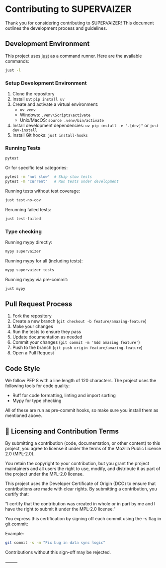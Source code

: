 # Contributing to SUPERVAIZER

Thank you for considering contributing to SUPERVAIZER! This document outlines the development process and guidelines.

## Development Environment

This project uses [just](https://github.com/casey/just) as a command runner. Here are the available commands:

```bash
just -l
```

### Setup Development Environment

1. Clone the repository
2. Install uv: `pip install uv`
3. Create and activate a virtual environment:
   - `uv venv`
   - Windows: `.venv\Scripts\activate`
   - Unix/MacOS: `source .venv/bin/activate`
4. Install development dependencies: `uv pip install -e ".[dev]"` or `just dev-install`
5. Install Git hooks: `just install-hooks`

### Running Tests

```bash
pytest
```

Or for specific test categories:

```bash
pytest -m "not slow"  # Skip slow tests
pytest -m "current"   # Run tests under development
```

Running tests without test coverage:

```bash
just test-no-cov
```

Rerunning failed tests:

```bash
just test-failed
```

### Type checking

Running mypy directly:

```bash
mypy supervaizer
```

Running mypy for all (including tests):

```bash
mypy supervaizer tests
```

Running mypy via pre-commit:

```bash
just mypy
```

## Pull Request Process

1. Fork the repository
2. Create a new branch (`git checkout -b feature/amazing-feature`)
3. Make your changes
4. Run the tests to ensure they pass
5. Update documentation as needed
6. Commit your changes (`git commit -m 'Add amazing feature'`)
7. Push to the branch (`git push origin feature/amazing-feature`)
8. Open a Pull Request

## Code Style

We follow PEP 8 with a line length of 120 characters. The project uses the following tools for code quality:

- Ruff for code formatting, linting and import sorting
- Mypy for type checking

All of these are run as pre-commit hooks, so make sure you install them as mentioned above.



## 🔐 Licensing and Contribution Terms

By submitting a contribution (code, documentation, or other content) to this project, you agree to license it under the terms of the Mozilla Public License 2.0 (MPL-2.0).

You retain the copyright to your contribution, but you grant the project maintainers and all users the right to use, modify, and distribute it as part of the project under the MPL-2.0 license.

This project uses the Developer Certificate of Origin (DCO) to ensure that contributions are made with clear rights. By submitting a contribution, you certify that:

“I certify that the contribution was created in whole or in part by me and I have the right to submit it under the MPL-2.0 license.”

You express this certification by signing off each commit using the -s flag in git commit:

Example:

```bash
git commit -s -m "Fix bug in data sync logic"
```


Contributions without this sign-off may be rejected.

⸻